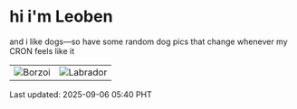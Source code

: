 # hi i'm Leoben

and i like dogs—so have some random dog pics that change whenever my CRON feels like it

|  |  |
|--------|----------|
| ![Borzoi](https://random-dog-vercel.vercel.app/api/random-borzoi?v=1757108441) | ![Labrador](https://random-dog-vercel.vercel.app/api/random-labrador?v=1757108441) |

Last updated: 2025-09-06 05:40 PHT
